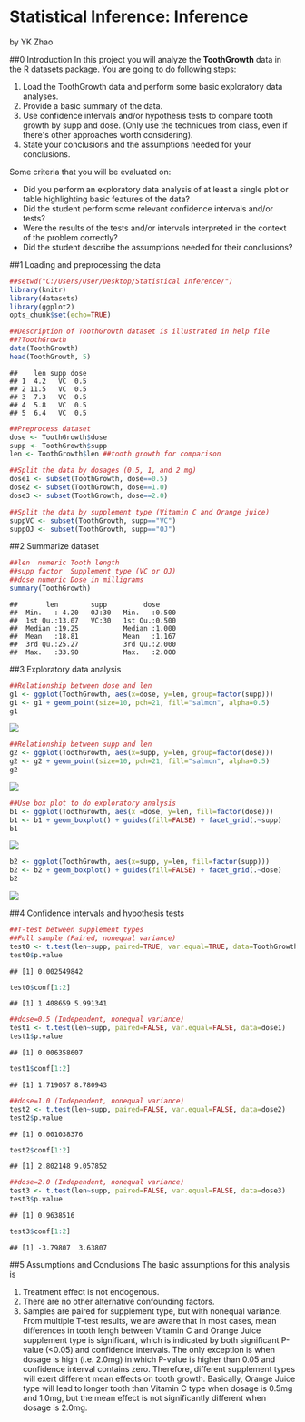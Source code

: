 # Statistical Inference: Inference
by YK Zhao

##0 Introduction
In this project you will analyze the **ToothGrowth** data in the R datasets package. You are going to do following steps:    
1. Load the ToothGrowth data and perform some basic exploratory data analyses.  
2. Provide a basic summary of the data.    
3. Use confidence intervals and/or hypothesis tests to compare tooth growth by supp and dose. (Only use the techniques from class, even if there's other approaches worth considering).  
4. State your conclusions and the assumptions needed for your conclusions.     

Some criteria that you will be evaluated on:  
* Did you perform an exploratory data analysis of at least a single plot or table highlighting basic features of the data?  
* Did the student perform some relevant confidence intervals and/or tests?  
* Were the results of the tests and/or intervals interpreted in the context of the problem correctly?   
* Did the student describe the assumptions needed for their conclusions?  

##1 Loading and preprocessing the data

```r
##setwd("C:/Users/User/Desktop/Statistical Inference/")
library(knitr)
library(datasets)
library(ggplot2)
opts_chunk$set(echo=TRUE)
```


```r
##Description of ToothGrowth dataset is illustrated in help file
##?ToothGrowth
data(ToothGrowth)
head(ToothGrowth, 5)
```

```
##    len supp dose
## 1  4.2   VC  0.5
## 2 11.5   VC  0.5
## 3  7.3   VC  0.5
## 4  5.8   VC  0.5
## 5  6.4   VC  0.5
```

```r
##Preprocess dataset
dose <- ToothGrowth$dose
supp <- ToothGrowth$supp
len <- ToothGrowth$len ##tooth growth for comparison

##Split the data by dosages (0.5, 1, and 2 mg)
dose1 <- subset(ToothGrowth, dose==0.5)
dose2 <- subset(ToothGrowth, dose==1.0)
dose3 <- subset(ToothGrowth, dose==2.0)

##Split the data by supplement type (Vitamin C and Orange juice)
suppVC <- subset(ToothGrowth, supp=="VC")
suppOJ <- subset(ToothGrowth, supp=="OJ")
```

##2 Summarize dataset

```r
##len  numeric Tooth length
##supp factor  Supplement type (VC or OJ)
##dose numeric Dose in milligrams
summary(ToothGrowth)
```

```
##       len        supp         dose      
##  Min.   : 4.20   OJ:30   Min.   :0.500  
##  1st Qu.:13.07   VC:30   1st Qu.:0.500  
##  Median :19.25           Median :1.000  
##  Mean   :18.81           Mean   :1.167  
##  3rd Qu.:25.27           3rd Qu.:2.000  
##  Max.   :33.90           Max.   :2.000
```

##3 Exploratory data analysis

```r
##Relationship between dose and len
g1 <- ggplot(ToothGrowth, aes(x=dose, y=len, group=factor(supp)))
g1 <- g1 + geom_point(size=10, pch=21, fill="salmon", alpha=0.5)
g1
```

![](Inference_files/figure-html/exploratory-1.png) 

```r
##Relationship between supp and len
g2 <- ggplot(ToothGrowth, aes(x=supp, y=len, group=factor(dose)))
g2 <- g2 + geom_point(size=10, pch=21, fill="salmon", alpha=0.5)
g2
```

![](Inference_files/figure-html/exploratory-2.png) 

```r
##Use box plot to do exploratory analysis
b1 <- ggplot(ToothGrowth, aes(x =dose, y=len, fill=factor(dose))) 
b1 <- b1 + geom_boxplot() + guides(fill=FALSE) + facet_grid(.~supp)
b1
```

![](Inference_files/figure-html/exploratory-3.png) 

```r
b2 <- ggplot(ToothGrowth, aes(x=supp, y=len, fill=factor(supp))) 
b2 <- b2 + geom_boxplot() + guides(fill=FALSE) + facet_grid(.~dose)
b2
```

![](Inference_files/figure-html/exploratory-4.png) 

##4 Confidence intervals and hypothesis tests

```r
##T-test between supplement types
##Full sample (Paired, nonequal variance)
test0 <- t.test(len~supp, paired=TRUE, var.equal=TRUE, data=ToothGrowth)
test0$p.value
```

```
## [1] 0.002549842
```

```r
test0$conf[1:2]
```

```
## [1] 1.408659 5.991341
```

```r
##dose=0.5 (Independent, nonequal variance)
test1 <- t.test(len~supp, paired=FALSE, var.equal=FALSE, data=dose1)
test1$p.value
```

```
## [1] 0.006358607
```

```r
test1$conf[1:2]
```

```
## [1] 1.719057 8.780943
```

```r
##dose=1.0 (Independent, nonequal variance)
test2 <- t.test(len~supp, paired=FALSE, var.equal=FALSE, data=dose2)
test2$p.value
```

```
## [1] 0.001038376
```

```r
test2$conf[1:2]
```

```
## [1] 2.802148 9.057852
```

```r
##dose=2.0 (Independent, nonequal variance)
test3 <- t.test(len~supp, paired=FALSE, var.equal=FALSE, data=dose3)
test3$p.value
```

```
## [1] 0.9638516
```

```r
test3$conf[1:2]
```

```
## [1] -3.79807  3.63807
```

##5 Assumptions and Conclusions
The basic assumptions for this analysis is  
1. Treatment effect is not endogenous.  
2. There are no other alternative confounding factors.  
3. Samples are paired for supplement type, but with nonequal variance.  
From multiple T-test results, we are aware that in most cases, mean differences in tooth lengh between Vitamin C and Orange Juice supplement type is significant, which is indicated by both significant P-value (<0.05) and confidence intervals. The only exception is when dosage is high (i.e. 2.0mg) in which P-value is higher than 0.05 and confidence interval contains zero. Therefore, different supplement types will exert different mean effects on tooth growth. Basically, Orange Juice type will lead to longer tooth than Vitamin C type when dosage is 0.5mg and 1.0mg, but the mean effect is not significantly different when dosage is 2.0mg.
